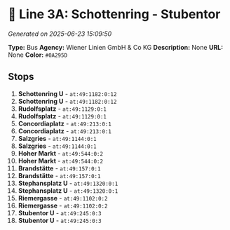 # 🚌 Line 3A: Schottenring - Stubentor

*Generated on 2025-06-23 15:09:50*

**Type:** Bus
**Agency:** Wiener Linien GmbH & Co KG
**Description:** None
**URL:** None
**Color:** `#0A295D`

## Stops

1. **Schottenring U** - `at:49:1182:0:12`
2. **Schottenring U** - `at:49:1182:0:12`
3. **Rudolfsplatz** - `at:49:1129:0:1`
4. **Rudolfsplatz** - `at:49:1129:0:1`
5. **Concordiaplatz** - `at:49:213:0:1`
6. **Concordiaplatz** - `at:49:213:0:1`
7. **Salzgries** - `at:49:1144:0:1`
8. **Salzgries** - `at:49:1144:0:1`
9. **Hoher Markt** - `at:49:544:0:2`
10. **Hoher Markt** - `at:49:544:0:2`
11. **Brandstätte** - `at:49:157:0:1`
12. **Brandstätte** - `at:49:157:0:1`
13. **Stephansplatz U** - `at:49:1320:0:1`
14. **Stephansplatz U** - `at:49:1320:0:1`
15. **Riemergasse** - `at:49:1102:0:2`
16. **Riemergasse** - `at:49:1102:0:2`
17. **Stubentor U** - `at:49:245:0:3`
18. **Stubentor U** - `at:49:245:0:3`